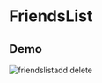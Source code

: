 # FriendsList

## Demo
![friendslistadd delete](https://user-images.githubusercontent.com/36717095/51870593-103ffd00-2322-11e9-95ff-19694f106566.gif)
